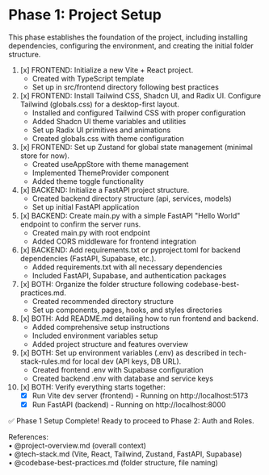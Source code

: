 # Phase 1: Project Setup

This phase establishes the foundation of the project, including installing dependencies, configuring the environment, and creating the initial folder structure.

1. [x] FRONTEND: Initialize a new Vite + React project.  
   - Created with TypeScript template
   - Set up in src/frontend directory following best practices
2. [x] FRONTEND: Install Tailwind CSS, Shadcn UI, and Radix UI. Configure Tailwind (globals.css) for a desktop-first layout.  
   - Installed and configured Tailwind CSS with proper configuration
   - Added Shadcn UI theme variables and utilities
   - Set up Radix UI primitives and animations
   - Created globals.css with theme configuration
3. [x] FRONTEND: Set up Zustand for global state management (minimal store for now).  
   - Created useAppStore with theme management
   - Implemented ThemeProvider component
   - Added theme toggle functionality
4. [x] BACKEND: Initialize a FastAPI project structure.  
   - Created backend directory structure (api, services, models)
   - Set up initial FastAPI application
5. [x] BACKEND: Create main.py with a simple FastAPI "Hello World" endpoint to confirm the server runs.  
   - Created main.py with root endpoint
   - Added CORS middleware for frontend integration
6. [x] BACKEND: Add requirements.txt or pyproject.toml for backend dependencies (FastAPI, Supabase, etc.).  
   - Added requirements.txt with all necessary dependencies
   - Included FastAPI, Supabase, and authentication packages
7. [x] BOTH: Organize the folder structure following codebase-best-practices.md.  
   - Created recommended directory structure
   - Set up components, pages, hooks, and styles directories
8. [x] BOTH: Add README.md detailing how to run frontend and backend.  
   - Added comprehensive setup instructions
   - Included environment variables setup
   - Added project structure and features overview
9. [x] BOTH: Set up environment variables (.env) as described in tech-stack-rules.md for local dev (API keys, DB URL).  
   - Created frontend .env with Supabase configuration
   - Created backend .env with database and service keys
10. [x] BOTH: Verify everything starts together:  
    - [x] Run Vite dev server (frontend) - Running on http://localhost:5173
    - [x] Run FastAPI (backend) - Running on http://localhost:8000

✅ Phase 1 Setup Complete! Ready to proceed to Phase 2: Auth and Roles.

References:  
• @project-overview.md (overall context)  
• @tech-stack.md (Vite, React, Tailwind, Zustand, FastAPI, Supabase)  
• @codebase-best-practices.md (folder structure, file naming)
